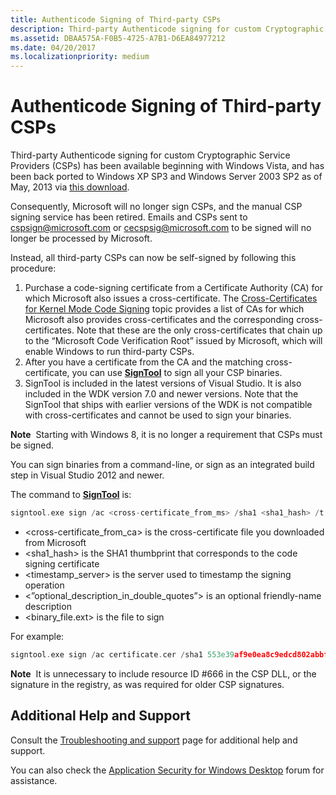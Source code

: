 ```yaml
---
title: Authenticode Signing of Third-party CSPs
description: Third-party Authenticode signing for custom Cryptographic Service Providers (CSPs) has been available beginning with Windows Vista, and has been back ported to Windows XP SP3 and Windows Server 2003 SP2 as of May, 2013 via this download.
ms.assetid: DBAA575A-F0B5-4725-A7B1-D6EA84977212
ms.date: 04/20/2017
ms.localizationpriority: medium
---
```


# Authenticode Signing of Third-party CSPs


Third-party Authenticode signing for custom Cryptographic Service Providers (CSPs) has been available beginning with Windows Vista, and has been back ported to Windows XP SP3 and Windows Server 2003 SP2 as of May, 2013 via [this download](https://support.microsoft.com/help/2836198).

Consequently, Microsoft will no longer sign CSPs, and the manual CSP signing service has been retired. Emails and CSPs sent to cspsign@microsoft.com or cecspsig@microsoft.com to be signed will no longer be processed by Microsoft.

Instead, all third-party CSPs can now be self-signed by following this procedure:

1.  Purchase a code-signing certificate from a Certificate Authority (CA) for which Microsoft also issues a cross-certificate. The [Cross-Certificates for Kernel Mode Code Signing](cross-certificates-for-kernel-mode-code-signing.md) topic provides a list of CAs for which Microsoft also provides cross-certificates and the corresponding cross-certificates. Note that these are the only cross-certificates that chain up to the “Microsoft Code Verification Root” issued by Microsoft, which will enable Windows to run third-party CSPs.
2.  After you have a certificate from the CA and the matching cross-certificate, you can use [**SignTool**](https://docs.microsoft.com/windows-hardware/drivers/devtest/signtool) to sign all your CSP binaries.
3.  SignTool is included in the latest versions of Visual Studio. It is also included in the WDK version 7.0 and newer versions. Note that the SignTool that ships with earlier versions of the WDK is not compatible with cross-certificates and cannot be used to sign your binaries.

**Note**  Starting with Windows 8, it is no longer a requirement that CSPs must be signed.

 

You can sign binaries from a command-line, or sign as an integrated build step in Visual Studio 2012 and newer.

The command to [**SignTool**](https://docs.microsoft.com/windows-hardware/drivers/devtest/signtool) is:

```cpp
signtool.exe sign /ac <cross-certificate_from_ms> /sha1 <sha1_hash> /t <timestamp_server> /d <”optional_description_in_double_quotes”> <binary_file.ext>
```

-   &lt;cross-certificate_from_ca&gt; is the cross-certificate file you downloaded from Microsoft
-   &lt;sha1_hash&gt; is the SHA1 thumbprint that corresponds to the code signing certificate
-   &lt;timestamp_server&gt; is the server used to timestamp the signing operation
-   &lt;”optional_description_in_double_quotes”&gt; is an optional friendly-name description
-   &lt;binary_file.ext&gt; is the file to sign

For example:

```cpp
signtool.exe sign /ac certificate.cer /sha1 553e39af9e0ea8c9edcd802abbf103166f81fa50 /t "http://timestamp.digicert.com" /d "My Cryptographic Service Provider" csp.dll
```

**Note**  It is unnecessary to include resource ID \#666 in the CSP DLL, or the signature in the registry, as was required for older CSP signatures.

 

## Additional Help and Support


Consult the [Troubleshooting and support](https://msdn.microsoft.com/hh361695) page for additional help and support.

You can also check the [Application Security for Windows Desktop](https://social.msdn.microsoft.com/Forums/home?forum=windowssecurity) forum for assistance.

 

 





